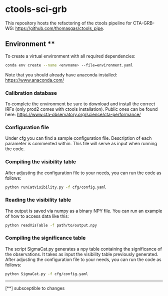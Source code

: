# ctools-sci-grb

This repository hosts the refactoring of the ctools pipeline for CTA-GRB-WG: https://github.com/thomasgas/ctools_pipe.

## Environment **

To create a virtual environment with all required dependencies:

```bash
conda env create --name <envname> --file=environment.yaml
```

Note that you should already have anaconda installed: https://www.anaconda.com/

### Calibration database

To complete the environment be sure to download and install the correct IRFs (only prod2 comes with ctools installation). Public ones can be found here: https://www.cta-observatory.org/science/cta-performance/


### Configuration file

Under cfg you can find a sample configuration file. Description of each parameter is commented within. This file will serve as input when running the code.

### Compiling the visibility table

After adjusting the configuration file to your needs, you can run the code as follows:

```bash
python runCatVisibility.py -f cfg/config.yaml
```

### Reading the visibility table

The output is saved via numpy as a binary NPY file. You can run an example of how to access data like this:

```bash
python readVisTable -f path/to/output.npy
```
### Compiling the significance table

The script SigmaCat.py generates a npy table containing the significance of the observations. It takes as input the visibility table previously generated.
After adjusting the configuration file to your needs, you can run the code as follows:

```bash
python SigmaCat.py -f cfg/config.yaml
```

<HR>
[**] subsceptible to changes 
